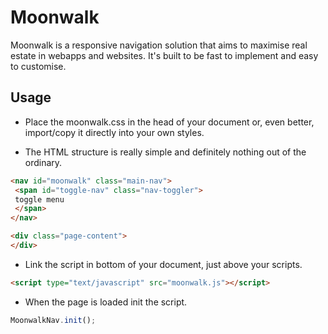 # Moonwalk

Moonwalk is a responsive navigation solution that aims to maximise real estate in webapps and websites. It's built to be fast to implement and easy to customise.

## Usage

- Place the moonwalk.css in the head of your document or, even better, import/copy it directly into your own styles.

- The HTML structure is really simple and definitely nothing out of the ordinary.

```html
<nav id="moonwalk" class="main-nav">
 <span id="toggle-nav" class="nav-toggler">
 toggle menu
 </span>
</nav>

<div class="page-content">
</div>
```

- Link the script in bottom of your document, just above your scripts.

```html
<script type="text/javascript" src="moonwalk.js"></script>
```

- When the page is loaded init the script.

```javascript
MoonwalkNav.init();
```
